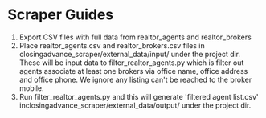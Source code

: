 # Scraper Guides

1. Export CSV files with full data from realtor_agents and realtor_brokers
1. Place realtor_agents.csv and realtor_brokers.csv files in closingadvance_scraper/external_data/input/ under the project dir.
These will be input data to filter_realtor_agents.py which is filter out agents associate at least one brokers via office name, office address and
office phone.
We ignore any listing can't be reached to the broker mobile.
1. Run filter_realtor_agents.py and this will generate 'filtered agent list.csv' inclosingadvance_scraper/external_data/output/ under the project dir.
